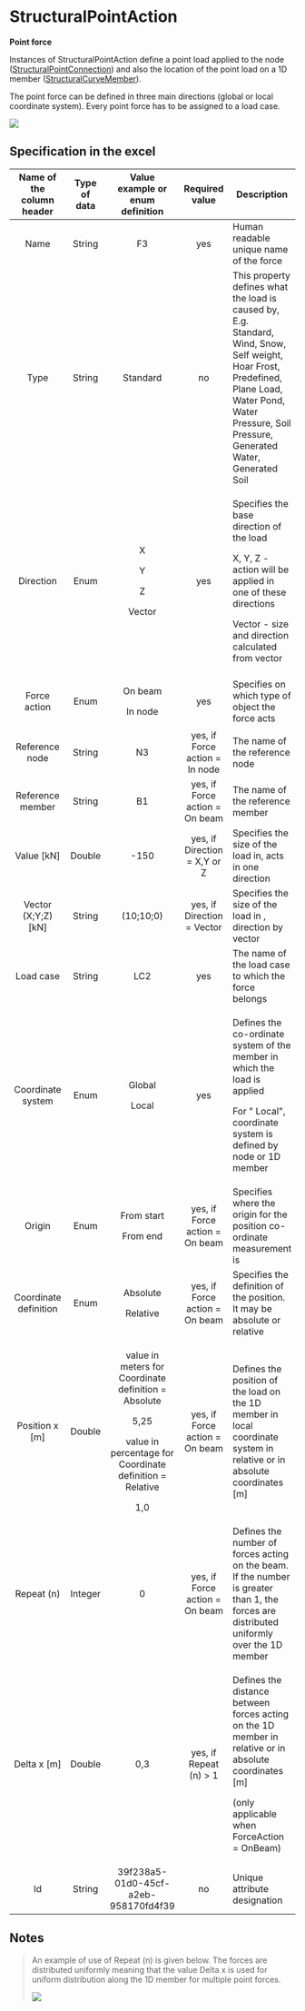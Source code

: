 # StructuralPointAction

**Point force**

Instances of StructuralPointAction define a point load applied to the node ([StructuralPointConnection](../structural-analysis-elements/structuralpointconnection.md)) and also the location of the point load on a 1D member ([StructuralCurveMember](../structural-analysis-elements/structuralcurvemember.md)).

The point force can be defined in three main directions (global or local coordinate system). Every point force has to be assigned to a load case.

![](../.gitbook/assets/31\_structuralpointaction.png)

## Specification in the excel

| **Name of the column header** | **Type of data** |                                                       **Value example or enum definition**                                                      |       **Required value**       | **Description**                                                                                                                                                                                          |
| :---------------------------: | :--------------: | :---------------------------------------------------------------------------------------------------------------------------------------------: | :----------------------------: | -------------------------------------------------------------------------------------------------------------------------------------------------------------------------------------------------------- |
|              Name             |      String      |                                                                        F3                                                                       |               yes              | Human readable unique name of the force                                                                                                                                                                  |
|              Type             |      String      |                                                                     Standard                                                                    |               no               | This property defines what the load is caused by, E.g. Standard, Wind, Snow, Self weight, Hoar Frost, Predefined, Plane Load, Water Pond, Water Pressure, Soil Pressure, Generated Water, Generated Soil |
|           Direction           |       Enum       |                                            <p>X</p><p></p><p>Y</p><p></p><p>Z</p><p></p><p>Vector</p>                                           |               yes              | <p>Specifies the base direction of the load</p><p>X, Y, Z - action will be applied in one of these directions</p><p>Vector - size and direction calculated from vector</p>                               |
|          Force action         |       Enum       |                                                       <p>On beam</p><p></p><p>In node</p>                                                       |               yes              | Specifies on which type of object the force acts                                                                                                                                                         |
|         Reference node        |      String      |                                                                        N3                                                                       | yes, if Force action = In node | The name of the reference node                                                                                                                                                                           |
|        Reference member       |      String      |                                                                        B1                                                                       | yes, if Force action = On beam | The name of the reference member                                                                                                                                                                         |
|          Value \[kN]          |      Double      |                                                                       -150                                                                      |  yes, if Direction = X,Y or Z  | Specifies the size of the load in, acts in one direction                                                                                                                                                 |
|      Vector (X;Y;Z) \[kN]     |      String      |                                                                    (10;10;0)                                                                    |   yes, if Direction = Vector   | Specifies the size of the load in , direction by vector                                                                                                                                                  |
|           Load case           |      String      |                                                                       LC2                                                                       |               yes              | The name of the load case to which the force belongs                                                                                                                                                     |
|       Coordinate system       |       Enum       |                                                         <p>Global</p><p></p><p>Local</p>                                                        |               yes              | <p>Defines the co-ordinate system of the member in which the load is applied</p><p>For " Local", coordinate system is defined by node or 1D member</p>                                                   |
|             Origin            |       Enum       |                                                     <p>From start</p><p></p><p>From end</p>                                                     | yes, if Force action = On beam | Specifies where the origin for the position co-ordinate measurement is                                                                                                                                   |
|     Coordinate definition     |       Enum       |                                                      <p>Absolute</p><p></p><p>Relative</p>                                                      | yes, if Force action = On beam | Specifies the definition of the position. It may be absolute or relative                                                                                                                                 |
|        Position x \[m]        |      Double      | <p>value in meters for Coordinate definition = Absolute</p><p>5,25</p><p>value in percentage for Coordinate definition = Relative</p><p>1,0</p> | yes, if Force action = On beam | Defines the position of the load on the 1D member in local coordinate system in relative or in absolute coordinates \[m]                                                                                 |
|           Repeat (n)          |      Integer     |                                                                        0                                                                        | yes, if Force action = On beam | Defines the number of forces acting on the beam. If the number is greater than 1, the forces are distributed uniformly over the 1D member                                                                |
|          Delta x \[m]         |      Double      |                                                                       0,3                                                                       |     yes, if Repeat (n) > 1     | <p>Defines the distance between forces acting on the 1D member in relative or in absolute coordinates [m]</p><p>(only applicable when ForceAction = OnBeam)</p>                                          |
|               Id              |      String      |                                                       39f238a5-01d0-45cf-a2eb-958170fd4f39                                                      |               no               | Unique attribute designation                                                                                                                                                                             |

## Notes

>An example of use of Repeat (n) is given below. The forces are distributed uniformly meaning that the value Delta x is used for uniform distribution along the 1D member for multiple point forces.
>
>![](../.gitbook/assets/31\_structuralpointaction2.png)
